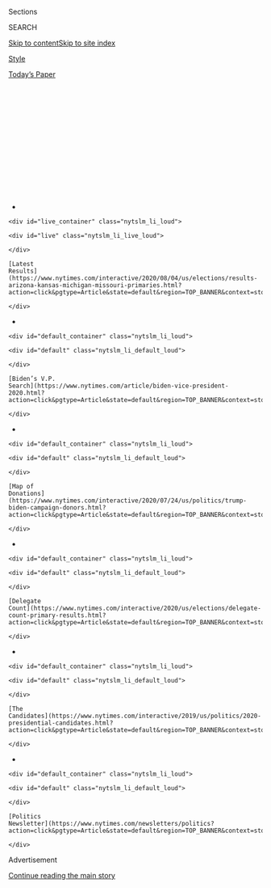 <div id="app">

<div>

<div>

<div>

<div class="NYTAppHideMasthead css-1q2w90k e1suatyy0">

<div class="section css-ui9rw0 e1suatyy2">

<div class="css-eph4ug er09x8g0">

<div class="css-6n7j50">

</div>

<span class="css-1dv1kvn">Sections</span>

<div class="css-10488qs">

<span class="css-1dv1kvn">SEARCH</span>

</div>

[Skip to content](#site-content)[Skip to site
index](#site-index)

</div>

<div id="masthead-section-label" class="css-1wr3we4 eaxe0e00">

[Style](https://www.nytimes.com/section/style)

</div>

<div class="css-10698na e1huz5gh0">

</div>

</div>

<div id="masthead-bar-one" class="section hasLinks css-15hmgas e1csuq9d3">

<div class="css-uqyvli e1csuq9d0">

</div>

<div class="css-1uqjmks e1csuq9d1">

</div>

<div class="css-9e9ivx">

[](https://myaccount.nytimes.com/auth/login?response_type=cookie&client_id=vi)

</div>

<div class="css-1bvtpon e1csuq9d2">

[Today’s
Paper](https://www.nytimes.com/section/todayspaper)

</div>

</div>

</div>

</div>

<div data-aria-hidden="false">

<div id="site-content" data-role="main">

<div>

<div class="css-1aor85t" style="opacity:0.000000001;z-index:-1;visibility:hidden">

<div class="css-1hqnpie">

<div class="css-epjblv">

<span class="css-17xtcya">[Style](/section/style)</span><span class="css-x15j1o">|</span><span class="css-fwqvlz">TikTok
Teens and K-Pop Stans Say They Sank Trump
Rally</span>

</div>

<div class="css-k008qs">

<div class="css-1iwv8en">

<span class="css-18z7m18"></span>

<div>

</div>

</div>

<span class="css-1n6z4y">https://nyti.ms/37O0txZ</span>

<div class="css-1705lsu">

<div class="css-4xjgmj">

<div class="css-4skfbu" data-role="toolbar" data-aria-label="Social Media Share buttons, Save button, and Comments Panel with current comment count" data-testid="share-tools">

  - 
  - 
  - 
  - 
    
    <div class="css-6n7j50">
    
    </div>

  - 

</div>

</div>

</div>

</div>

</div>

</div>

<div id="NYT_TOP_BANNER_REGION" class="css-13pd83m">

<div>

<div id="styln-elections-notifications-menu" class="section interactive-content interactive-size-medium css-1edisqu">

<div class="css-17ih8de interactive-body">

<div class="nytslm_innerContainer" data-aria-live="polite">

<div class="nytslm_title">

</div>

  - 
    
    <div id="live_container" class="nytslm_li_loud">
    
    <div id="live" class="nytslm_li_live_loud">
    
    </div>
    
    [Latest
    Results](https://www.nytimes.com/interactive/2020/08/04/us/elections/results-arizona-kansas-michigan-missouri-primaries.html?action=click&pgtype=Article&state=default&region=TOP_BANNER&context=storylines_menu)
    
    </div>

  - 
    
    <div id="default_container" class="nytslm_li_loud">
    
    <div id="default" class="nytslm_li_default_loud">
    
    </div>
    
    [Biden’s V.P.
    Search](https://www.nytimes.com/article/biden-vice-president-2020.html?action=click&pgtype=Article&state=default&region=TOP_BANNER&context=storylines_menu)
    
    </div>

  - 
    
    <div id="default_container" class="nytslm_li_loud">
    
    <div id="default" class="nytslm_li_default_loud">
    
    </div>
    
    [Map of
    Donations](https://www.nytimes.com/interactive/2020/07/24/us/politics/trump-biden-campaign-donors.html?action=click&pgtype=Article&state=default&region=TOP_BANNER&context=storylines_menu)
    
    </div>

  - 
    
    <div id="default_container" class="nytslm_li_loud">
    
    <div id="default" class="nytslm_li_default_loud">
    
    </div>
    
    [Delegate
    Count](https://www.nytimes.com/interactive/2020/us/elections/delegate-count-primary-results.html?action=click&pgtype=Article&state=default&region=TOP_BANNER&context=storylines_menu)
    
    </div>

  - 
    
    <div id="default_container" class="nytslm_li_loud">
    
    <div id="default" class="nytslm_li_default_loud">
    
    </div>
    
    [The
    Candidates](https://www.nytimes.com/interactive/2019/us/politics/2020-presidential-candidates.html?action=click&pgtype=Article&state=default&region=TOP_BANNER&context=storylines_menu)
    
    </div>

  - 
    
    <div id="default_container" class="nytslm_li_loud">
    
    <div id="default" class="nytslm_li_default_loud">
    
    </div>
    
    [Politics
    Newsletter](https://www.nytimes.com/newsletters/politics?action=click&pgtype=Article&state=default&region=TOP_BANNER&context=storylines_menu)
    
    </div>

</div>

</div>

</div>

</div>

</div>

<div id="top-wrapper" class="css-1sy8kpn">

<div id="top-slug" class="css-l9onyx">

Advertisement

</div>

[Continue reading the main
story](#after-top)

<div class="ad top-wrapper" style="text-align:center;height:100%;display:block;min-height:250px">

<div id="top" class="place-ad" data-position="top" data-size-key="top">

</div>

</div>

<div id="after-top">

</div>

</div>

<div>

<div id="sponsor-wrapper" class="css-1hyfx7x">

<div id="sponsor-slug" class="css-19vbshk">

Supported by

</div>

[Continue reading the main
story](#after-sponsor)

<div id="sponsor" class="ad sponsor-wrapper" style="text-align:center;height:100%;display:block">

</div>

<div id="after-sponsor">

</div>

</div>

<div class="css-186x18t">

</div>

<div class="css-1vkm6nb ehdk2mb0">

# TikTok Teens and K-Pop Stans Say They Sank Trump Rally

</div>

Did a successful prank inflate attendance expectations for President
Trump’s rally in Tulsa, Okla.?

<div class="css-18e8msd">

<div class="css-vp77d3 epjyd6m0">

<div class="css-1baulvz">

By [<span class="css-1baulvz" itemprop="name">Taylor
Lorenz</span>](https://www.nytimes.com/by/taylor-lorenz),
[<span class="css-1baulvz" itemprop="name">Kellen
Browning</span>](https://www.nytimes.com/by/kellen-browning) and
[<span class="css-1baulvz last-byline" itemprop="name">Sheera
Frenkel</span>](https://www.nytimes.com/by/sheera-frenkel)

</div>

</div>

  - 
    
    <div class="css-ld3wwf e16638kd2">
    
    Published June 21, 2020Updated July 11,
    2020
    
    </div>

  - 
    
    <div class="css-4xjgmj">
    
    <div class="css-pvvomx" data-role="toolbar" data-aria-label="Social Media Share buttons, Save button, and Comments Panel with current comment count" data-testid="share-tools">
    
      - 
      - 
      - 
      - 
        
        <div class="css-6n7j50">
        
        </div>
    
      - 
    
    </div>
    
    </div>

</div>

</div>

<div class="section meteredContent css-1r7ky0e" name="articleBody" itemprop="articleBody">

<div class="css-79elbk" data-testid="photoviewer-wrapper">

<div class="css-z3e15g" data-testid="photoviewer-wrapper-hidden">

</div>

<div class="css-1a48zt4 ehw59r15" data-testid="photoviewer-children">

![<span class="css-16f3y1r e13ogyst0" data-aria-hidden="true">President
Trump taking the stage in Tulsa, Okla. on
Saturday.</span><span class="css-cnj6d5 e1z0qqy90" itemprop="copyrightHolder"><span class="css-1ly73wi e1tej78p0">Credit...</span><span>Doug
Mills/The New York
Times</span></span>](https://static01.nyt.com/images/2020/07/20/world/20TikTok-spansub/merlin_173759871_a4db2097-8ece-4797-9524-800ea901b9b6-articleLarge.jpg?quality=75&auto=webp&disable=upscale)

</div>

</div>

<div class="css-1fanzo5 StoryBodyCompanionColumn">

<div class="css-53u6y8">

[President
Trump’s](https://www.nytimes.com/2020/06/22/style/trump-tulsa-tie.html)
campaign promised huge crowds at his
[rally](https://www.nytimes.com/2020/07/08/us/politics/trump-rally-portsmouth-new-hampshire.html)
in Tulsa, Okla., on Saturday, but it failed to deliver. Hundreds of
teenage
[TikTok](https://www.nytimes.com/2020/08/03/technology/trump-tiktok-microsoft.html)
users and K-pop fans say they’re at least partially responsible.

Brad Parscale, the chairman of Mr. Trump’s re-election campaign, posted
on Twitter on Monday that the campaign had fielded [more than a
million](https://twitter.com/parscale/status/1272543199647666176?s=20)
ticket requests, but [reporters at the event
noted](https://twitter.com/AsteadWesley/status/1274465912951844866?s=20)
the attendance was lower than expected. The campaign also canceled
planned events outside the rally for an anticipated overflow crowd that
did not materialize.

Tim Murtaugh, a spokesman for the Trump campaign, [said
protesters](https://twitter.com/cmsub/status/1274473814211125249/photo/1)
stopped supporters from entering the rally, held at the BOK Center,
which has a 19,000-seat capacity.

But reporters present said there [were few
protests](https://www.nytimes.com/2020/06/20/us/trump-rally-tulsa.html#link-60a18f83).
According to a spokesman for the Tulsa Fire Department on Sunday, the
fire marshal counted 6,200 scanned tickets of attendees. (That number
would not include staff, media or those in box suites.)

</div>

</div>

<div class="css-1fanzo5 StoryBodyCompanionColumn">

<div class="css-53u6y8">

TikTok users and [fans of Korean pop music
groups](https://www.nytimes.com/2018/12/11/smarter-living/the-edit-k-pop.html)
claimed to have registered potentially hundreds of thousands of tickets
for Mr. Trump’s campaign rally as a prank. After the Trump campaign’s
official account @TeamTrump posted a
[tweet](https://twitter.com/TeamTrump/status/1271205174611259393) asking
supporters to register for free tickets using their phones on June 11,
K-pop fan accounts began sharing the information with followers,
encouraging them to register for the
[rally](https://www.nytimes.com/2020/07/08/us/politics/trump-rally-portsmouth-new-hampshire.html)
— and then not show.

-----

Some of the latest from [Taylor
Lorenz](https://www.nytimes.com/by/taylor-lorenz):

  - [TikTok Users React to Threat to Ban App in
    U.S.](https://www.nytimes.com/2020/07/10/style/tiktok-ban-us-users-influencers-taylor-lorenz.html)

  - [Meet the Original Renegade Dance
    Creator](https://www.nytimes.com/2020/02/13/style/the-original-renegade.html)

  - [TikTok Stars Race to Land Reality TV
    Shows](https://www.nytimes.com/2020/07/09/style/tiktok-stars-race-to-land-reality-shows.html)

  - [How We Report on Internet Culture and the Teens Who Rule
    It](https://www.nytimes.com/2020/07/16/style/taylor-lorenz-internet-culture-reporting.html)

-----

The trend quickly spread on TikTok, where videos with millions of views
instructed viewers to do the same, [as CNN
reported](https://www.cnn.com/2020/06/16/politics/tiktok-trump-tulsa-rally-trnd/index.html)
on Tuesday. “Oh no, I signed up for a Trump rally, and I can’t go,” one
woman joked, along with a fake cough, [in a
TikTok](https://www.tiktok.com/@proloser12245/video/6838621598229056773)
posted on June 15.

Thousands of other users posted similar tweets and videos to TikTok that
racked up millions of views. Representatives for TikTok did not
immediately respond to requests for comment.

</div>

</div>

<div class="css-1fanzo5 StoryBodyCompanionColumn">

<div class="css-53u6y8">

“It spread mostly [through Alt
TikTok](https://www.nytimes.com/2020/06/10/style/elite-tiktok.html) — we
kept it on the quiet side where people do pranks and a lot of activism,”
said the YouTuber Elijah Daniel, 26, who participated in the social
media campaign. “K-pop Twitter and Alt TikTok have a good alliance where
they spread information amongst each other very quickly. They all know
the algorithms and how they can boost videos to get where they want.”

</div>

</div>

<div class="css-cfo9c3">

</div>

<div class="css-1fanzo5 StoryBodyCompanionColumn">

<div class="css-53u6y8">

Many users deleted their posts after 24 to 48 hours in order to conceal
their plan and keep it from spreading into the mainstream internet. “The
majority of people who made them deleted them after the first day
because we didn’t want the Trump campaign to catch wind,” Mr. Daniel
said. “These kids are smart and they thought of everything.”

Twitter users on Saturday night were quick to declare the social media
campaign’s victory. “Actually you just got ROCKED by teens on TikTok,”
Representative Alexandria Ocasio-Cortez of New York
[tweeted](https://twitter.com/AOC/status/1274499021625794565?s=20) in
response to Mr. Parscale, who had tweeted that “radical protestors” had
“interfered” with attendance.

</div>

</div>

![<span class="css-16f3y1r e13ogyst0">President Trump’s rally in Tulsa,
Okla., the site of one of the country’s worst episodes of racial
violence in 1921, angered the city’s black residents. In this news
analysis, we explain what this moment could mean for Mr. Trump’s
re-election
bid.</span><span class="css-cch8ym"><span class="css-1dv1kvn">Credit</span><span class="css-cnj6d5 e1z0qqy90" itemprop="copyrightHolder"><span class="css-1ly73wi e1tej78p0">Credit...</span><span>Doug
Mills/The New York
Times</span></span></span>](https://static01.nyt.com/images/2020/06/20/us/politics/20Tulsa-memo/20Tulsa-memo-videoSixteenByNine3000.jpg)

<div class="css-1fanzo5 StoryBodyCompanionColumn">

<div class="css-53u6y8">

Steve Schmidt, a longtime Republican strategist,
[added](https://twitter.com/SteveSchmidtSES/status/1274486428160811009),
“The teens of America have struck a savage blow against
@realDonaldTrump.”

</div>

</div>

<div class="css-1fanzo5 StoryBodyCompanionColumn">

<div class="css-53u6y8">

“Leftists and online trolls doing a victory lap, thinking they somehow
impacted rally attendance, don’t know what they’re talking about or how
our rallies work,” Mr. Parscale said in a statement on Sunday.
“Registering for a rally means you’ve RSVPed with a cellphone number
and we constantly weed out bogus numbers, as we did with tens of
thousands at the Tulsa rally, in calculating our possible attendee
pool.”

Mary Jo Laupp, a 51-year-old from Fort Dodge, Iowa, [said she had been
watching](https://www.dailydot.com/debug/tiktok-challenge-trump-rally/)black
TikTok users express their frustration about Mr. Trump’s hosting his
rally on
[Juneteenth](https://www.nytimes.com/interactive/2020/06/18/style/juneteenth-celebration.html),
the holiday on June 19. (The rally was later moved to June 20.) She
“vented” her own anger in a [late-night TikTok
video](https://www.tiktok.com/@maryjolaupp/video/6837311838640803078) on
June 11 — and provided a call to
action.

<div id="NYT_MAIN_CONTENT_1_REGION" class="css-9tf9ac">

<div>

<div id="styln-nfldraft-updates-block" class="section interactive-content interactive-size-medium css-1ftcdic">

<div class="css-17ih8de interactive-body">

<div id="styln-briefing-block" data-asset-id="">

<div class="briefing-block-header-section">

# [Latest Updates: 2020 Election](https://www.nytimes.com/2020/08/04/us/elections/primary-election-michigan-arizona-kansas.html?action=click&pgtype=Article&state=default&region=MAIN_CONTENT_1&context=storylines_live_updates)

<div class="briefing-block-ts">

Updated 2020-08-05T03:23:56.561Z

</div>

</div>

  - [Two G.O.P. Senate primaries offer — what else? — a test of loyalty
    to
    Trump.](https://www.nytimes.com/2020/08/04/us/elections/primary-election-michigan-arizona-kansas.html?action=click&pgtype=Article&state=default&region=MAIN_CONTENT_1&context=storylines_live_updates#link-3924dd44)
  - [The military-style uniforms of federal agents who responded to the
    unrest in Portland will be
    replaced.](https://www.nytimes.com/2020/08/04/us/elections/primary-election-michigan-arizona-kansas.html?action=click&pgtype=Article&state=default&region=MAIN_CONTENT_1&context=storylines_live_updates#link-62a8e06b)
  - [President Trump is suddenly a big supporter of mail-in voting — in
    Florida.](https://www.nytimes.com/2020/08/04/us/elections/primary-election-michigan-arizona-kansas.html?action=click&pgtype=Article&state=default&region=MAIN_CONTENT_1&context=storylines_live_updates#link-32b39e33)

<div class="briefing-block-footer">

<div class="briefing-block-footer-meta">

[See more
updates](https://www.nytimes.com/2020/08/04/us/elections/primary-election-michigan-arizona-kansas.html?action=click&pgtype=Article&state=default&region=MAIN_CONTENT_1&context=storylines_live_updates)

</div>

</div>

</div>

</div>

</div>

</div>

</div>

“I recommend all of those of us that want to see this 19,000-seat
auditorium barely filled or completely empty go reserve tickets now, and
leave him standing there alone on the stage,” Ms. Laupp said in the
video.

When she checked her phone the next morning, Ms. Laupp said, the video
was starting to go viral. It has more than 700,000 likes, she added, and
more than two million
views.

</div>

</div>

<div class="css-79elbk" data-testid="photoviewer-wrapper">

<div class="css-z3e15g" data-testid="photoviewer-wrapper-hidden">

</div>

<div class="css-1a48zt4 ehw59r15" data-testid="photoviewer-children">

<div class="css-1xdhyk6 erfvjey0">

<span class="css-1ly73wi e1tej78p0">Image</span>

<div class="css-zjzyr8">

<div data-testid="lazyimage-container" style="height:235.86666666666667px">

</div>

</div>

</div>

<span class="css-16f3y1r e13ogyst0" data-aria-hidden="true">Many of the
arena’s 19,000 seats remained empty as Mr. Trump
spoke.</span><span class="css-cnj6d5 e1z0qqy90" itemprop="copyrightHolder"><span class="css-1ly73wi e1tej78p0">Credit...</span><span>Doug
Mills/The New York Times</span></span>

</div>

</div>

<div class="css-1fanzo5 StoryBodyCompanionColumn">

<div class="css-53u6y8">

She said she believed that at least 17,000 tickets were accounted for
based on comments she received on her TikTok videos, but added that
people reaching out to her said tens of thousands more had been
reserved.

</div>

</div>

<div class="css-1fanzo5 StoryBodyCompanionColumn">

<div class="css-53u6y8">

Ms. Laupp said she was “overwhelmed” and “stunned” by the possibility
that she and the effort [she helped
inspire](https://www.tiktok.com/@maryjolaupp/video/6840619115585998085)
might have contributed to the low rally attendance.

“There are teenagers in this country who participated in this little
no-show protest, who believe that they can have an impact in their
country in the political system even though they’re not old enough to
vote right now,” she said.

</div>

</div>

<div class="css-cfo9c3">

</div>

<div class="css-1fanzo5 StoryBodyCompanionColumn">

<div class="css-53u6y8">

The effort to deprive Mr. Trump of a large crowd spread from Twitter and
TikTok across multiple social media platforms, including Instagram and
Snapchat.

Erin Hoffman, an 18-year-old from upstate New York, said she heard from
a friend on Instagram about the social media campaign. She then spread
it herself via her Snapchat story, and said friends who saw her post
told her they were reserving tickets.

</div>

</div>

<div class="css-1fanzo5 StoryBodyCompanionColumn">

<div class="css-53u6y8">

“Trump has been actively trying to disenfranchise millions of Americans
in so many ways, and to me, this was the protest I was able to perform,”
said Ms. Hoffman, who reserved two tickets herself and persuaded one of
her parents to nab two more. “He doesn’t deserve the platform he has
been given.”

</div>

</div>

<div class="css-cfo9c3">

</div>

<div class="css-1fanzo5 StoryBodyCompanionColumn">

<div class="css-53u6y8">

Ms. Laupp said that many of the people who shared her video added
commentary encouraging people to procure the tickets with fake names and
phone numbers. In the comment section under her own video, TikTok users
exchanged advice on how to acquire a Google Voice number or another
internet-connected phone line.

“We all know the Trump campaign feeds on data, they are constantly
mining these rallies for data,” said Ms. Laupp, who worked on several
rallies for Pete Buttigieg’s campaign for the Democratic nomination for
president. “Feeding them false data was a bonus. The data they think
they have, the data they are collecting from this rally, isn’t
accurate.”

Campaign officials on Sunday said that many people who had signed up
were not supporters, but online tricksters. One campaign adviser claimed
that “troll data” was still usable, claiming it would help the campaign
avoid the same pitfall in the future. The adviser said that the data
could be put into the system to “tighten up the formula used to
determine projected attendance for rallies.”

Ms. Laupp added that several people who took part in her campaign
complained that once they signed up for the rally with their real phone
numbers, they couldn’t get the Trump campaign to stop texting them and
sending them messages.

Mary Garcia, a 19-year-old student from California, said that she used a
Google Voice number to sign up for the rally, but that two of her
friends who also signed up used their real numbers and had been
inundated with texts from the Trump campaign.

</div>

</div>

<div class="css-cfo9c3">

</div>

<div class="css-1fanzo5 StoryBodyCompanionColumn">

<div class="css-53u6y8">

Ms. Garcia said she decided to sign up on a whim after seeing Ms.
Laupp’s video, but after she saw the Trump campaign boasting about its
record-setting ticket numbers she regretted what she had done.

“I feel like it doesn’t even matter if the rally is full or not,” Ms.
Garcia said. “They are going to boast about a million tickets being
registered, and then they’ll just lie or whatever about how big the
audience was.”

K-pop stans have been getting increasingly involved in American politics
in recent months. After the Trump campaign [solicited
messages](https://twitter.com/TeamTrump/status/1270127968736677888) for
the president’s birthday on June 8, K-pop stans submitted a stream of
prank messages. And earlier in June, when the Dallas Police Department
asked citizens to submit videos of suspicious or illegal activity
through a dedicated app, K-pop Twitter claimed credit for [crashing the
app](https://melmagazine.com/en-us/story/what-we-can-learn-from-k-pop-stans-about-fighting-fascism)
by uploading thousands of “fancam” videos.

They also reclaimed the \#WhiteLivesMatter hashtag in May, by spamming
it with endless K-pop videos, in hopes to make it harder for white
supremacists and sympathizers to find one another and communicate their
messaging.

Whether or not the prank to call in false tickets was the reason for the
empty upper rafters at Mr. Trump’s rally, teenagers online celebrated.
On Twitter,
[several](https://twitter.com/sophiadelsol/status/1274145891490959360?s=20)
[accounts](https://twitter.com/cbjeffreys/status/1274514747241750529?s=20)
[tweeted](https://twitter.com/s87788255/status/1274536326528856064?s=20),
“best senior prank ever.”

Annie Karni contributed
reporting.

</div>

</div>

<div class="css-1fanzo5 StoryBodyCompanionColumn">

<div class="css-53u6y8">

-----

</div>

</div>

<div>

</div>

</div>

<div>

</div>

<div>

</div>

<div id="NYT_BELOW_MAIN_CONTENT_REGION">

<div>

<div id="STLYN_guide_v1_STYLN_guide_a" class="section css-l08pwh interactive-content interactive-size-medium">

<div class="css-17ih8de interactive-body">

<div class="g-story g-freebird g-max-limit" data-preview-slug="styln-scroll-guide">

</div>

<div id="g-electionguide-id" class="g-electionguide">

<div class="g-electionguide-container">

<div class="g-electionguide-wrapper">

<div class="g-electionguide-logo">

</div>

# Our 2020 Election Guide

Updated Aug. 4, 2020

  - 
    
    -----
    
    ## The Latest
    
      - Kris Kobach, a polarizing figure in Kansas politics, [lost the
        Senate primary
        there](https://www.nytimes.com/2020/08/04/us/politics/kobach-tlaib.html?action=click&pgtype=Article&state=default&region=BELOW_MAIN_CONTENT&context=storylines_guide),
        relieving G.O.P. officials who feared he could jeopardize a safe
        seat.

  - 
    
    -----
    
    ## Biden’s V.P. Search
    
      - [Here are 13
        women](https://www.nytimes.com/article/biden-vice-president-2020.html?action=click&pgtype=Article&state=default&region=BELOW_MAIN_CONTENT&context=storylines_guide)
        who have been under consideration to be Joe Biden’s running
        mate, and why each might be chosen — and might not be.

  - 
    
    -----
    
    ## Keep Up With Our Coverage
    
      - Get an
        [email](https://www.nytimes.com/newsletters/politics?action=click&pgtype=Article&state=default&region=BELOW_MAIN_CONTENT&context=storylines_guide)
        recapping the day’s news
    
    <!-- end list -->
    
      - Download our mobile app on
        [iOS](https://apps.apple.com/us/app/nytimes/id284862083?ls=1&mat_click_id=5c79ae7455014fd1bd66b5610c05b8f2-20191112-16948&referrer=mat_click_id%3D5c79ae7455014fd1bd66b5610c05b8f2-20191112-16948%26link_click_id%3D722930677036718082)
        and
        [Android](http://a.localytics.com/android?id=com.nytimes.android&referrer=utm_source%3Dother_nyt_mobile_web%26utm_medium%3DWeb%2520page%26utm_term%3DGeneral%2520Mobile%2520Page%26utm_campaign%3DNYT%2520Mobile%2520General%2520Page)
        and turn on Breaking News and Politics alerts

</div>

</div>

</div>

</div>

</div>

</div>

</div>

<div>

</div>

<div>

<div id="bottom-wrapper" class="css-1ede5it">

<div id="bottom-slug" class="css-l9onyx">

Advertisement

</div>

[Continue reading the main
story](#after-bottom)

<div id="bottom" class="ad bottom-wrapper" style="text-align:center;height:100%;display:block;min-height:90px">

</div>

<div id="after-bottom">

</div>

</div>

</div>

</div>

</div>

## Site Index

<div>

</div>

## Site Information Navigation

  - [© <span>2020</span> <span>The New York Times
    Company</span>](https://help.nytimes.com/hc/en-us/articles/115014792127-Copyright-notice)

<!-- end list -->

  - [NYTCo](https://www.nytco.com/)
  - [Contact
    Us](https://help.nytimes.com/hc/en-us/articles/115015385887-Contact-Us)
  - [Work with us](https://www.nytco.com/careers/)
  - [Advertise](https://nytmediakit.com/)
  - [T Brand Studio](http://www.tbrandstudio.com/)
  - [Your Ad
    Choices](https://www.nytimes.com/privacy/cookie-policy#how-do-i-manage-trackers)
  - [Privacy](https://www.nytimes.com/privacy)
  - [Terms of
    Service](https://help.nytimes.com/hc/en-us/articles/115014893428-Terms-of-service)
  - [Terms of
    Sale](https://help.nytimes.com/hc/en-us/articles/115014893968-Terms-of-sale)
  - [Site
    Map](https://spiderbites.nytimes.com)
  - [Help](https://help.nytimes.com/hc/en-us)
  - [Subscriptions](https://www.nytimes.com/subscription?campaignId=37WXW)

</div>

</div>

</div>

</div>
